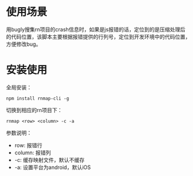 # 使用场景
用bugly搜集rn项目的crash信息时，如果是js报错的话，定位到的是压缩处理后的代码位置，该脚本主要根据报错提供的行列号，定位到开发环境中的代码位置，方便修改bug。
# 安装使用

全局安装：
```
npm install rnmap-cli -g
```
切换到相应的rn项目下：


```
rnmap <row> <column> -c -a
```
参数说明：
- row: 报错行
- column: 报错列
- -c: 缓存映射文件，默认不缓存
- -a: 设置平台为android，默认iOS

